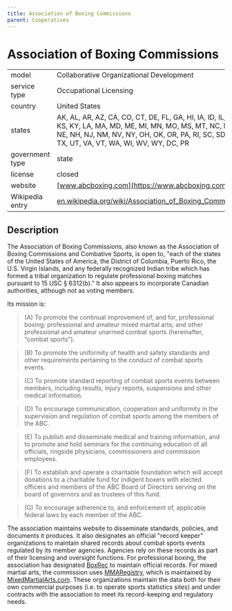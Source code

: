 ```yaml
---
title: Association of Boxing Commissions
parent: Cooperatives
---
```


# Association of Boxing Commissions

|                   |                                          |
|:------------------|:-----------------------------------------|
| model             | Collaborative Organizational Development
| service type      | Occupational Licensing
| country           | United States
| states            | AK, AL, AR, AZ, CA, CO, CT, DE, FL, GA, HI, IA, ID, IL, IN, KS, KY, LA, MA, MD, ME, MI, MN, MO, MS, MT, NC, ND, NE, NH, NJ, NM, NV, NY, OH, OK, OR, PA, RI, SC, SD, TN, TX, UT, VA, VT, WA, WI, WV, WY, DC, PR
| government type   | state
| license           | closed
| website           | [www.abcboxing.com](https://www.abcboxing.com/)
| Wikipedia entry   | [en.wikipedia.org/wiki/Association_of_Boxing_Commissions](https://en.wikipedia.org/wiki/Association_of_Boxing_Commissions)

## Description
The Association of Boxing Commissions, also known as the Association of Boxing Commissions and Combative Sports, is open to, "each of the states of the United States of America, the District of Columbia, Puerto Rico, the U.S. Virgin Islands, and any federally recognized Indian tribe which has formed a tribal organization to regulate professional boxing matches pursuant to 15 USC § 6312(b)."  It also appears to incorporate Canadian authorities, although not as voting members.

Its mission is:

> (A) To promote the continual improvement of, and for, professional boxing; professional and amateur mixed martial arts; and other professional and amateur unarmed combat sports (hereinafter, “combat sports”).

> (B) To promote the uniformity of health and safety standards and other requirements pertaining to the conduct of combat sports events.

> (C) To promote standard reporting of combat sports events between members, including results, injury reports, suspensions and other medical information.

> (D) To encourage communication, cooperation and uniformity in the supervision and regulation of combat sports among the members of the ABC.

> (E) To publish and disseminate medical and training information, and to promote and hold seminars for the continuing education of all officials, ringside physicians, commissioners and commission employees.

> (F) To establish and operate a charitable foundation which will accept donations to a charitable fund for indigent boxers with elected officers and members of the ABC Board of Directors serving on the board of governors and as trustees of this fund.

> (G) To encourage adherence to, and enforcement of, applicable federal laws by each member of the ABC.

The association maintains website to disseminate standards, policies, and documents it produces. It also designates an official "record keeper" organizations to maintain shared records about combat sports events regulated by its member agencies. Agencies rely on these records as part of their licensing and oversight functions.  For professional boxing, the association has designated [BoxRec](https://boxrec.com/) to maintain official records. For mixed martial arts, the commission uses [MMARegistry](https://www.mmareg.com/), which is maintained by [MixedMartialArts.com](https://www.mixedmartialarts.com/). These organizations maintain the data both for their own commercial purposes (i.e. to operate sports statistics sites) and under contracts with the association to meet its record-keeping and regulatory needs.
